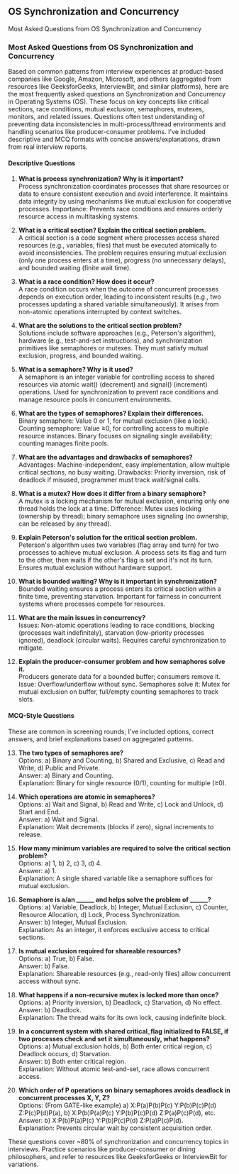 ## OS Synchronization and Concurrency

Most Asked Questions from OS Synchronization and Concurrency

### Most Asked Questions from OS Synchronization and Concurrency

Based on common patterns from interview experiences at product-based companies like Google, Amazon, Microsoft, and others (aggregated from resources like GeeksforGeeks, InterviewBit, and similar platforms), here are the most frequently asked questions on Synchronization and Concurrency in Operating Systems (OS). These focus on key concepts like critical sections, race conditions, mutual exclusion, semaphores, mutexes, monitors, and related issues. Questions often test understanding of preventing data inconsistencies in multi-process/thread environments and handling scenarios like producer-consumer problems. I've included descriptive and MCQ formats with concise answers/explanations, drawn from real interview reports.

#### Descriptive Questions
1. **What is process synchronization? Why is it important?**  
   Process synchronization coordinates processes that share resources or data to ensure consistent execution and avoid interference. It maintains data integrity by using mechanisms like mutual exclusion for cooperative processes. Importance: Prevents race conditions and ensures orderly resource access in multitasking systems.

2. **What is a critical section? Explain the critical section problem.**  
   A critical section is a code segment where processes access shared resources (e.g., variables, files) that must be executed atomically to avoid inconsistencies. The problem requires ensuring mutual exclusion (only one process enters at a time), progress (no unnecessary delays), and bounded waiting (finite wait time).

3. **What is a race condition? How does it occur?**  
   A race condition occurs when the outcome of concurrent processes depends on execution order, leading to inconsistent results (e.g., two processes updating a shared variable simultaneously). It arises from non-atomic operations interrupted by context switches.

4. **What are the solutions to the critical section problem?**  
   Solutions include software approaches (e.g., Peterson's algorithm), hardware (e.g., test-and-set instructions), and synchronization primitives like semaphores or mutexes. They must satisfy mutual exclusion, progress, and bounded waiting.

5. **What is a semaphore? Why is it used?**  
   A semaphore is an integer variable for controlling access to shared resources via atomic wait() (decrement) and signal() (increment) operations. Used for synchronization to prevent race conditions and manage resource pools in concurrent environments.

6. **What are the types of semaphores? Explain their differences.**  
   Binary semaphore: Value 0 or 1, for mutual exclusion (like a lock). Counting semaphore: Value ≥0, for controlling access to multiple resource instances. Binary focuses on signaling single availability; counting manages finite pools.

7. **What are the advantages and drawbacks of semaphores?**  
   Advantages: Machine-independent, easy implementation, allow multiple critical sections, no busy waiting. Drawbacks: Priority inversion, risk of deadlock if misused, programmer must track wait/signal calls.

8. **What is a mutex? How does it differ from a binary semaphore?**  
   A mutex is a locking mechanism for mutual exclusion, ensuring only one thread holds the lock at a time. Difference: Mutex uses locking (ownership by thread); binary semaphore uses signaling (no ownership, can be released by any thread).

9. **Explain Peterson's solution for the critical section problem.**  
   Peterson's algorithm uses two variables (flag array and turn) for two processes to achieve mutual exclusion. A process sets its flag and turn to the other, then waits if the other's flag is set and it's not its turn. Ensures mutual exclusion without hardware support.

10. **What is bounded waiting? Why is it important in synchronization?**  
    Bounded waiting ensures a process enters its critical section within a finite time, preventing starvation. Important for fairness in concurrent systems where processes compete for resources.

11. **What are the main issues in concurrency?**  
    Issues: Non-atomic operations leading to race conditions, blocking (processes wait indefinitely), starvation (low-priority processes ignored), deadlock (circular waits). Requires careful synchronization to mitigate.

12. **Explain the producer-consumer problem and how semaphores solve it.**  
    Producers generate data for a bounded buffer; consumers remove it. Issue: Overflow/underflow without sync. Semaphores solve it: Mutex for mutual exclusion on buffer, full/empty counting semaphores to track slots.

#### MCQ-Style Questions
These are common in screening rounds; I've included options, correct answers, and brief explanations based on aggregated patterns.

13. **The two types of semaphores are?**  
    Options: a) Binary and Counting, b) Shared and Exclusive, c) Read and Write, d) Public and Private.  
    Answer: a) Binary and Counting.  
    Explanation: Binary for single resource (0/1), counting for multiple (≥0).

14. **Which operations are atomic in semaphores?**  
    Options: a) Wait and Signal, b) Read and Write, c) Lock and Unlock, d) Start and End.  
    Answer: a) Wait and Signal.  
    Explanation: Wait decrements (blocks if zero), signal increments to release.

15. **How many minimum variables are required to solve the critical section problem?**  
    Options: a) 1, b) 2, c) 3, d) 4.  
    Answer: a) 1.  
    Explanation: A single shared variable like a semaphore suffices for mutual exclusion.

16. **Semaphore is a/an ______ and helps solve the problem of ______?**  
    Options: a) Variable, Deadlock, b) Integer, Mutual Exclusion, c) Counter, Resource Allocation, d) Lock, Process Synchronization.  
    Answer: b) Integer, Mutual Exclusion.  
    Explanation: As an integer, it enforces exclusive access to critical sections.

17. **Is mutual exclusion required for shareable resources?**  
    Options: a) True, b) False.  
    Answer: b) False.  
    Explanation: Shareable resources (e.g., read-only files) allow concurrent access without sync.

18. **What happens if a non-recursive mutex is locked more than once?**  
    Options: a) Priority inversion, b) Deadlock, c) Starvation, d) No effect.  
    Answer: b) Deadlock.  
    Explanation: The thread waits for its own lock, causing indefinite block.

19. **In a concurrent system with shared critical_flag initialized to FALSE, if two processes check and set it simultaneously, what happens?**  
    Options: a) Mutual exclusion holds, b) Both enter critical region, c) Deadlock occurs, d) Starvation.  
    Answer: b) Both enter critical region.  
    Explanation: Without atomic test-and-set, race allows concurrent access.

20. **Which order of P operations on binary semaphores avoids deadlock in concurrent processes X, Y, Z?**  
    Options: (From GATE-like example) a) X:P(a)P(b)P(c) Y:P(b)P(c)P(d) Z:P(c)P(d)P(a), b) X:P(b)P(a)P(c) Y:P(b)P(c)P(d) Z:P(a)P(c)P(d), etc.  
    Answer: b) X:P(b)P(a)P(c) Y:P(b)P(c)P(d) Z:P(a)P(c)P(d).  
    Explanation: Prevents circular wait by consistent acquisition order.

These questions cover ~80% of synchronization and concurrency topics in interviews. Practice scenarios like producer-consumer or dining philosophers, and refer to resources like GeeksforGeeks or InterviewBit for variations.